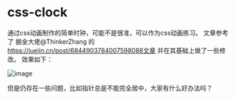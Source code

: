 # css-clock
通过css动画制作的简单时钟，可能不是很准，可以作为css动画练习。
文章参考了 掘金大佬@ThinkerZhang 的 https://juejin.cn/post/6844903784007598088文章 并在其基础上做了一些修改。
效果如下：

![image](https://user-images.githubusercontent.com/28016082/115173603-3d8f4600-a0fa-11eb-8a81-8646e710030d.png)

但是仍存在一些问题，比如指针总是不能完全居中，大家有什么好办法吗？

